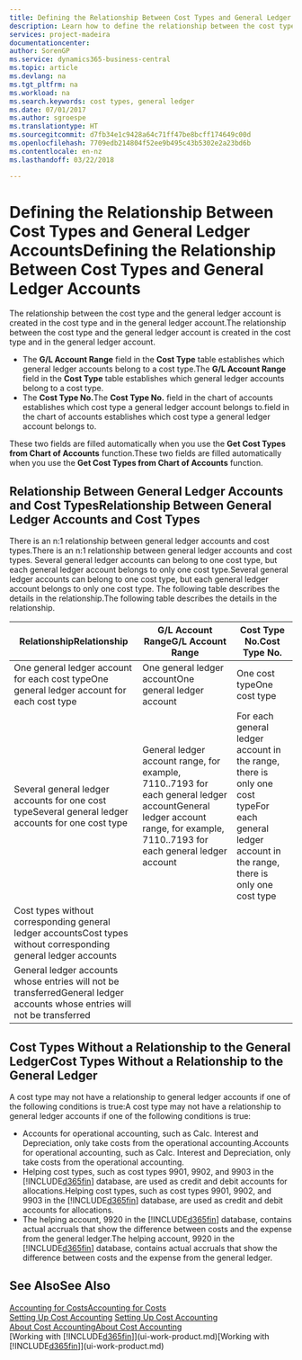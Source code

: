 ```yaml
---
title: Defining the Relationship Between Cost Types and General Ledger Accounts | Microsoft Docs
description: Learn how to define the relationship between the cost type and the general ledger account.
services: project-madeira
documentationcenter: 
author: SorenGP
ms.service: dynamics365-business-central
ms.topic: article
ms.devlang: na
ms.tgt_pltfrm: na
ms.workload: na
ms.search.keywords: cost types, general ledger
ms.date: 07/01/2017
ms.author: sgroespe
ms.translationtype: HT
ms.sourcegitcommit: d7fb34e1c9428a64c71ff47be8bcff174649c00d
ms.openlocfilehash: 7709edb214804f52ee9b495c43b5302e2a23bd6b
ms.contentlocale: en-nz
ms.lasthandoff: 03/22/2018

---
```

# <a name="defining-the-relationship-between-cost-types-and-general-ledger-accounts"></a><span data-ttu-id="8fafa-103">Defining the Relationship Between Cost Types and General Ledger Accounts</span><span class="sxs-lookup"><span data-stu-id="8fafa-103">Defining the Relationship Between Cost Types and General Ledger Accounts</span></span>
<span data-ttu-id="8fafa-104">The relationship between the cost type and the general ledger account is created in the cost type and in the general ledger account.</span><span class="sxs-lookup"><span data-stu-id="8fafa-104">The relationship between the cost type and the general ledger account is created in the cost type and in the general ledger account.</span></span>  

* <span data-ttu-id="8fafa-105">The **G/L Account Range** field in the **Cost Type** table establishes which general ledger accounts belong to a cost type.</span><span class="sxs-lookup"><span data-stu-id="8fafa-105">The **G/L Account Range** field in the **Cost Type** table establishes which general ledger accounts belong to a cost type.</span></span>  
* <span data-ttu-id="8fafa-106">The **Cost Type No.**</span><span class="sxs-lookup"><span data-stu-id="8fafa-106">The **Cost Type No.**</span></span> <span data-ttu-id="8fafa-107">field in the chart of accounts establishes which cost type a general ledger account belongs to.</span><span class="sxs-lookup"><span data-stu-id="8fafa-107">field in the chart of accounts establishes which cost type a general ledger account belongs to.</span></span>  

<span data-ttu-id="8fafa-108">These two fields are filled automatically when you use the **Get Cost Types from Chart of Accounts** function.</span><span class="sxs-lookup"><span data-stu-id="8fafa-108">These two fields are filled automatically when you use the **Get Cost Types from Chart of Accounts** function.</span></span>  

## <a name="relationship-between-general-ledger-accounts-and-cost-types"></a><span data-ttu-id="8fafa-109">Relationship Between General Ledger Accounts and Cost Types</span><span class="sxs-lookup"><span data-stu-id="8fafa-109">Relationship Between General Ledger Accounts and Cost Types</span></span>  
<span data-ttu-id="8fafa-110">There is an n:1 relationship between general ledger accounts and cost types.</span><span class="sxs-lookup"><span data-stu-id="8fafa-110">There is an n:1 relationship between general ledger accounts and cost types.</span></span> <span data-ttu-id="8fafa-111">Several general ledger accounts can belong to one cost type, but each general ledger account belongs to only one cost type.</span><span class="sxs-lookup"><span data-stu-id="8fafa-111">Several general ledger accounts can belong to one cost type, but each general ledger account belongs to only one cost type.</span></span> <span data-ttu-id="8fafa-112">The following table describes the details in the relationship.</span><span class="sxs-lookup"><span data-stu-id="8fafa-112">The following table describes the details in the relationship.</span></span>  

|<span data-ttu-id="8fafa-113">Relationship</span><span class="sxs-lookup"><span data-stu-id="8fafa-113">Relationship</span></span>|<span data-ttu-id="8fafa-114">**G/L Account Range**</span><span class="sxs-lookup"><span data-stu-id="8fafa-114">**G/L Account Range**</span></span>|<span data-ttu-id="8fafa-115">**Cost Type No.**</span><span class="sxs-lookup"><span data-stu-id="8fafa-115">**Cost Type No.**</span></span>|  
|------------------|------------------------------------------------|-------------------------------------------|  
|<span data-ttu-id="8fafa-116">One general ledger account for each cost type</span><span class="sxs-lookup"><span data-stu-id="8fafa-116">One general ledger account for each cost type</span></span>|<span data-ttu-id="8fafa-117">One general ledger account</span><span class="sxs-lookup"><span data-stu-id="8fafa-117">One general ledger account</span></span>|<span data-ttu-id="8fafa-118">One cost type</span><span class="sxs-lookup"><span data-stu-id="8fafa-118">One cost type</span></span>|  
|<span data-ttu-id="8fafa-119">Several general ledger accounts for one cost type</span><span class="sxs-lookup"><span data-stu-id="8fafa-119">Several general ledger accounts for one cost type</span></span>|<span data-ttu-id="8fafa-120">General ledger account range, for example, 7110..7193 for each general ledger account</span><span class="sxs-lookup"><span data-stu-id="8fafa-120">General ledger account range, for example, 7110..7193 for each general ledger account</span></span>|<span data-ttu-id="8fafa-121">For each general ledger account in the range, there is only one cost type</span><span class="sxs-lookup"><span data-stu-id="8fafa-121">For each general ledger account in the range, there is only one cost type</span></span>|  
|<span data-ttu-id="8fafa-122">Cost types without corresponding general ledger accounts</span><span class="sxs-lookup"><span data-stu-id="8fafa-122">Cost types without corresponding general ledger accounts</span></span>|<Empty>||  
|<span data-ttu-id="8fafa-123">General ledger accounts whose entries will not be transferred</span><span class="sxs-lookup"><span data-stu-id="8fafa-123">General ledger accounts whose entries will not be transferred</span></span>||<Empty>|  

## <a name="cost-types-without-a-relationship-to-the-general-ledger"></a><span data-ttu-id="8fafa-124">Cost Types Without a Relationship to the General Ledger</span><span class="sxs-lookup"><span data-stu-id="8fafa-124">Cost Types Without a Relationship to the General Ledger</span></span>  
<span data-ttu-id="8fafa-125">A cost type may not have a relationship to general ledger accounts if one of the following conditions is true:</span><span class="sxs-lookup"><span data-stu-id="8fafa-125">A cost type may not have a relationship to general ledger accounts if one of the following conditions is true:</span></span>  

* <span data-ttu-id="8fafa-126">Accounts for operational accounting, such as Calc. Interest and Depreciation, only take costs from the operational accounting.</span><span class="sxs-lookup"><span data-stu-id="8fafa-126">Accounts for operational accounting, such as Calc. Interest and Depreciation, only take costs from the operational accounting.</span></span>  
* <span data-ttu-id="8fafa-127">Helping cost types, such as cost types 9901, 9902, and 9903 in the [!INCLUDE[d365fin](includes/d365fin_md.md)] database, are used as credit and debit accounts for allocations.</span><span class="sxs-lookup"><span data-stu-id="8fafa-127">Helping cost types, such as cost types 9901, 9902, and 9903 in the [!INCLUDE[d365fin](includes/d365fin_md.md)] database, are used as credit and debit accounts for allocations.</span></span>  
* <span data-ttu-id="8fafa-128">The helping account, 9920 in the [!INCLUDE[d365fin](includes/d365fin_md.md)] database, contains actual accruals that show the difference between costs and the expense from the general ledger.</span><span class="sxs-lookup"><span data-stu-id="8fafa-128">The helping account, 9920 in the [!INCLUDE[d365fin](includes/d365fin_md.md)] database, contains actual accruals that show the difference between costs and the expense from the general ledger.</span></span>  

## <a name="see-also"></a><span data-ttu-id="8fafa-129">See Also</span><span class="sxs-lookup"><span data-stu-id="8fafa-129">See Also</span></span>  
[<span data-ttu-id="8fafa-130">Accounting for Costs</span><span class="sxs-lookup"><span data-stu-id="8fafa-130">Accounting for Costs</span></span>](finance-manage-cost-accounting.md)  
<span data-ttu-id="8fafa-131">[Setting Up Cost Accounting](finance-set-up-cost-accounting.md) </span><span class="sxs-lookup"><span data-stu-id="8fafa-131">[Setting Up Cost Accounting](finance-set-up-cost-accounting.md) </span></span>  
[<span data-ttu-id="8fafa-132">About Cost Accounting</span><span class="sxs-lookup"><span data-stu-id="8fafa-132">About Cost Accounting</span></span>](finance-about-cost-accounting.md)  
<span data-ttu-id="8fafa-133">[Working with [!INCLUDE[d365fin](includes/d365fin_md.md)]](ui-work-product.md)</span><span class="sxs-lookup"><span data-stu-id="8fafa-133">[Working with [!INCLUDE[d365fin](includes/d365fin_md.md)]](ui-work-product.md)</span></span>

